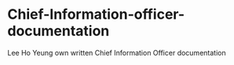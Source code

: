 # Chief-Information-officer-documentation
Lee Ho Yeung own written Chief Information Officer documentation
